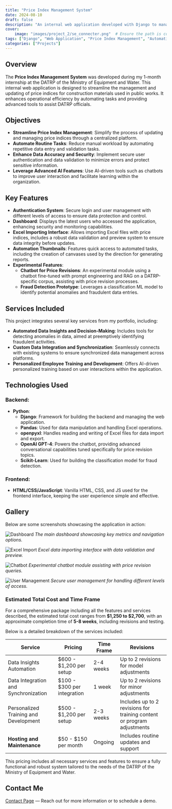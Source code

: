 ```yaml
---
title: "Price Index Management System"
date: 2024-08-10
draft: false
description: "An internal web application developed with Django to manage and update price indices for construction materials in the public works sector."
cover:
    image: "images/project_2/se_connecter.png"  # Ensure the path is correct and the image exists in the specified folder
tags: ["Django", "Web Application", "Price Index Management", "Automation", "Chatbot"]
categories: ["Projects"]
---
```


## Overview

The **Price Index Management System** was developed during my 1-month internship at the DATRP of the Ministry of Equipment and Water. This internal web application is designed to streamline the management and updating of price indices for construction materials used in public works. It enhances operational efficiency by automating tasks and providing advanced tools to assist DATRP officials. 

## Objectives

- **Streamline Price Index Management**: Simplify the process of updating and managing price indices through a centralized platform.
- **Automate Routine Tasks**: Reduce manual workload by automating repetitive data entry and validation tasks.
- **Enhance Data Accuracy and Security**: Implement secure user authentication and data validation to minimize errors and protect sensitive information.
- **Leverage Advanced AI Features**: Use AI-driven tools such as chatbots to improve user interaction and facilitate learning within the organization.

## Key Features

- **Authentication System**: Secure login and user management with different levels of access to ensure data protection and control.
- **Dashboard**: Displays the latest users who accessed the application, enhancing security and monitoring capabilities.
- **Excel Importing Interface**: Allows importing Excel files with price indices, includes a robust data validation and preview system to ensure data integrity before updates.
- **Automation Thumbnails**: Features quick access to automated tasks, including the creation of canvases used by the direction for generating reports.
- **Experimental Features**:
  - **Chatbot for Price Revisions**: An experimental module using a chatbot fine-tuned with prompt engineering and RAG on a DATRP-specific corpus, assisting with price revision processes.
  - **Fraud Detection Prototype**: Leverages a classification ML model to identify potential anomalies and fraudulent data entries.

## Services Included

This project integrates several key services from my portfolio, including:

- **Automated Data Insights and Decision-Making**:  Includes tools for detecting anomalies in data, aimed at preemptively identifying fraudulent activities.
- **Custom Data Integration and Synchronization**: Seamlessly connects with existing systems to ensure synchronized data management across platforms.
- **Personalized Employee Training and Development**: Offers AI-driven personalized training based on user interactions within the application.

## Technologies Used

### Backend:
- **Python**:
  - **Django**: Framework for building the backend and managing the web application.
  - **Pandas**: Used for data manipulation and handling Excel operations.
  - **openpyxl**: Handles reading and writing of Excel files for data import and export.
  - **OpenAI GPT-4**: Powers the chatbot, providing advanced conversational capabilities tuned specifically for price revision topics.
  - **Scikit-Learn**: Used for building the classification model for fraud detection.

### Frontend:
- **HTML/CSS/JavaScript**: Vanilla HTML, CSS, and JS used for the frontend interface, keeping the user experience simple and effective.

## Gallery

Below are some screenshots showcasing the application in action:

![Dashboard](/images/project_2/dashboard.png)
*The main dashboard showcasing key metrics and navigation options.*

![Excel Import](/images/project_2/importer.png)
*Excel data importing interface with data validation and preview.*

![Chatbot](/images/project_2/answer.png)
*Experimental chatbot module assisting with price revision queries.*

![User Management](/images/project_2/inscription.png)
*Secure user management for handling different levels of access.*

### Estimated Total Cost and Time Frame

For a comprehensive package including all the features and services described, the estimated total cost ranges from **$1,250 to $2,700**, with an approximate completion time of **5-8 weeks**, including revisions and testing.

Below is a detailed breakdown of the services included:

| Service                            | Pricing                 | Time Frame  | Revisions                                       |
|------------------------------------|-------------------------|-------------|-------------------------------------------------|
| Data Insights Automation           | $600 - $1,200 per setup | 2-4 weeks   | Up to 2 revisions for model adjustments         |
| Data Integration and Synchronization | $100 - $300 per integration | 1 week    | Up to 2 revisions for minor adjustments         |
| Personalized Training and Development | $500 - $1,200 per setup | 2-3 weeks | Includes up to 2 revisions for training content or program adjustments |
| **Hosting and Maintenance**        | $50 - $150 per month    | Ongoing     | Includes routine updates and support            |

This pricing includes all necessary services and features to ensure a fully functional and robust system tailored to the needs of the DATRP of the Ministry of Equipment and Water.


## Contact Me

[Contact Page](../../contact) — Reach out for more information or to schedule a demo.
